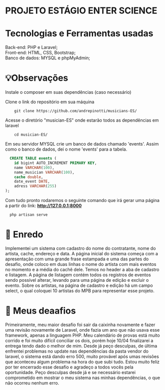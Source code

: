 # PROJETO ESTÁGIO ENTER SCIENCE  

# Tecnologias e Ferramentas usadas

Back-end: PHP e Laravel; <br>
Front-end: HTML, CSS, Bootstrap; <br>
Banco de dados: MYSQL e phpMyAdmin;

#  💡Observações 

Instale o composer em suas dependências (caso necessário)

Clone o link do repositório em sua máquina
```shell
    git clone https://github.com/andrepinotti/musicians-ES/
````
Acesse o diretório "musician-ES" onde estarão todos as dependências em laravel 
```shell
    cd musician-ES/
```
Em seu servidor MYSQL crie um banco de dados chamado 'events'.
Assim como o banco de dados, dei o nome 'events' para a tabela.

```sql
  CREATE TABLE events (
    id bigint AUTO_INCREMENT PRIMARY KEY,
    name VARCHAR(100),
    name_musician VARCHAR(100),
    cache double,
    date_event DATE,
    adress VARCHAR(255)
);
````
Com tudo pronto rodaremos o seguinte comando que irá gerar uma página a partir do link: <strong>http://127.0.0.1:8000</strong>

```shell
  php artisan serve
```
# 📕 Enredo

Implementei um sistema com cadastro do nome do contratante, nome do artista, cache, endereço e data. A página inicial do sistema começa com a apresentação com uma grande frase estampada e uma das partes do desafio, onde coloco em duas linhas o nome do artista com mais eventos no momento e a média do cachê dele. Temos no header a aba de cadastro e listagem. A página de listagem contém todos os registros de eventos sendo possível alterar, levando para uma página de edição e excluir o evento. Sobre os artistas, na página de cadastro e edição há um campo select, o qual coloquei 10 artistas do MPB para representar esse projeto.

#  🎯 Meus deaafios

Primeiramente, meu maior desafio foi sair da caixinha novamente e fazer uma revisão novamente de Laravel, onde fazia um ano que não usava esse framework, apenas a linguagem PHP. Meu calendário de provas está muito corrido e foi muito difícil conciliar os dois, porém hoje 10/04 finalizarei a entrega tendo dado o melhor de mim. Desde já peço desculpas, de última enfrentei problemas no update nas dependências da pasta vendor do laravel, o sistema está dando erro 500, muito provável após umas revisões que aconteceu algum problema na hora do que subi tudo. Estou muito feliz por ter encerrado esse desafio e agradeço a todos vocês pela oportunidade. Peço desculpas desde já e se necessário estarei comprometido em mostrar o meu sistema nas minhas dependências, o que não ocorreu nenhum erro.

 
